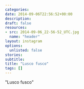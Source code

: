 ```yaml
---
categories:
date: 2014-09-06T22:56:52+00:00
description:
draft: false
resources:
- src: 2014-09-06_22-56-52_UTC.jpg
  name: "header"
layout: instagram
options:
  unlisted: false
stories:
subtitle:
title: "Lusco fusco"
tags: []
---
```


"Lusco fusco"
